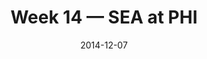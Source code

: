 ---
layout: game
title: Week 14 — SEA at PHI
season: 2014
game_id: 2014_14_SEA_PHI
week: 14
date: 2014-12-07
home_team: PHI
away_team: SEA
final_home: 
final_away: 
pbp_url: /assets/data/pbp/2014/2014_14_SEA_PHI.csv.gz
---